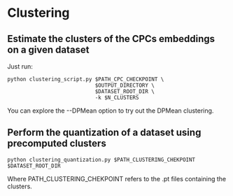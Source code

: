 # Clustering

## Estimate the clusters of the CPCs embeddings on a given dataset

Just run:
```
python clustering_script.py $PATH_CPC_CHECKPOINT \
                            $OUTPUT_DIRECTORY \
                            $DATASET_ROOT_DIR \
                            -k $N_CLUSTERS
```

You can explore the --DPMean option to try out the DPMean clustering.

## Perform the quantization of a dataset using precomputed clusters

```
python clustering_quantization.py $PATH_CLUSTERING_CHEKPOINT $DATASET_ROOT_DIR
```

Where PATH_CLUSTERING_CHEKPOINT refers to the .pt files containing the clusters.
